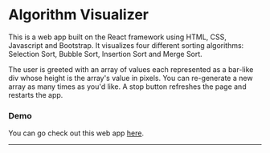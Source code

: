 # Algorithm Visualizer

This is a web app built on the React framework using HTML, CSS, Javascript and Bootstrap.
It visualizes four different sorting algorithms: Selection Sort, Bubble Sort, Insertion Sort and Merge Sort.

The user is greeted with an array of values each represented as a bar-like div whose height is the array's value in pixels.
You can re-generate a new array as many times as you'd like. A stop button refreshes the page and restarts the app.

### Demo

You can go check out this web app [here](https://sortingalgoviz2.vercel.app/).


______
